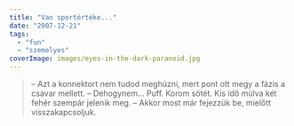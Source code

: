 ```yaml
---
title: "Van sportértéke..."
date: "2007-12-21"
tags: 
  - "fun"
  - "szemelyes"
coverImage: images/eyes-in-the-dark-paranoid.jpg
---
```


> – Azt a konnektort nem tudod meghúzni, mert pont ott megy a fázis a csavar mellett. – Dehogynem… Puff. Korom sötét. Kis idő múlva két fehér szempár jelenik meg. – Akkor most már fejezzük be, mielőtt visszakapcsoljuk.
